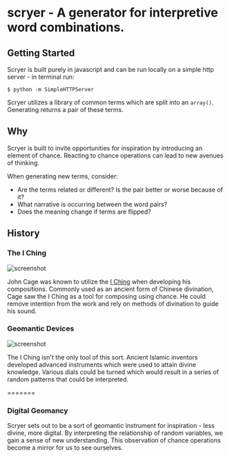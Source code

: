 
# scryer - A generator for interpretive word combinations.

## Getting Started 

Scryer is built purely in javascript and can be run locally on a simple http server - in terminal run:

<code>$ python -m SimpleHTTPServer</code>

Scryer utilizes a library of common terms which are split into an <code>array()</code>. Generating returns a pair of these terms. 

## Why

Scryer is built to invite opportunities for inspiration by introducing an element of chance. Reacting to chance operations can lead to new avenues of thinking. 

When generating new terms, consider:

* Are the terms related or different? Is the pair better or worse because of it?
* What narrative is occurring between the word pairs? 
* Does the meaning change if terms are flipped?

## History

### The I Ching

![screenshot](http://imgur.com/FiJSKKF.jpg)

John Cage was known to utilize the [I Ching]() when developing his compositions. Commonly used as an ancient form of Chinese divination, Cage saw the I Ching as a tool for composing using chance. He could remove intention from the work and rely on methods of divination to guide his sound. 


### Geomantic Devices

![screenshot](http://i.imgur.com/DGlQLFK.jpg)

The I Ching isn't the only tool of this sort. Ancient Islamic inventors developed advanced instruments which were used to attain divine knowledge. Various dials could be turned which would result in a series of random patterns that could be interpreted.

=======

### Digital Geomancy
 
Scryer sets out to be a sort of geomantic instrument for inspiration - less divine, more digital. By interpreting the relationship of random variables, we gain a sense of new understanding. This observation of chance operations become a mirror for us to see ourselves. 

